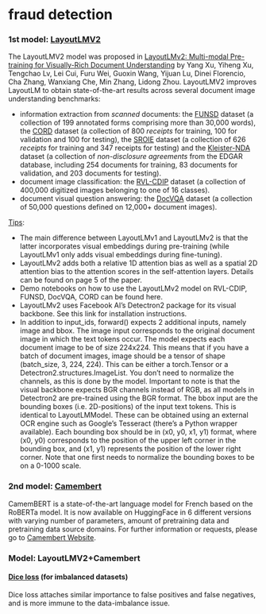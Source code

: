 # fraud detection

### 1st model: [LayoutLMV2](https://huggingface.co/transformers/model_doc/layoutlmv2.html)
The LayoutLMV2 model was proposed in [LayoutLMv2: Multi-modal Pre-training for Visually-Rich Document Understanding](https://arxiv.org/pdf/2012.14740.pdf) by Yang Xu, Yiheng Xu, Tengchao Lv, Lei Cui, Furu Wei, Guoxin Wang, Yijuan Lu, Dinei Florencio, Cha Zhang, Wanxiang Che, Min Zhang, Lidong Zhou. LayoutLMV2 improves LayoutLM to obtain state-of-the-art results across several document image understanding benchmarks:

  - information extraction from _scanned_ documents: the [FUNSD](https://guillaumejaume.github.io/FUNSD/) dataset (a collection of 199 annotated forms comprising more than 30,000 words), the [CORD](https://github.com/clovaai/cord) dataset (a collection of 800 _receipts_ for training, 100 for validation and 100 for testing), the [SROIE](https://rrc.cvc.uab.es/?ch=13) dataset (a collection of 626 _receipts_ for training and 347 receipts for testing) and the [Kleister-NDA](https://github.com/applicaai/kleister-nda) dataset (a collection of _non-disclosure agreements_ from the EDGAR database, including 254 documents for training, 83 documents for validation, and 203 documents for testing).
  - document image classification: the [RVL-CDIP](https://www.cs.cmu.edu/~aharley/rvl-cdip/) dataset (a collection of 400,000 digitized images belonging to one of 16 classes).
  - document visual question answering: the [DocVQA](https://arxiv.org/abs/2007.00398) dataset (a collection of 50,000 questions defined on 12,000+ document images).

[Tips](https://huggingface.co/transformers/model_doc/layoutlmv2.html):

  - The main difference between LayoutLMv1 and LayoutLMv2 is that the latter incorporates visual embeddings during pre-training (while LayoutLMv1 only adds visual embeddings during fine-tuning).
  - LayoutLMv2 adds both a relative 1D attention bias as well as a spatial 2D attention bias to the attention scores in the self-attention layers. Details can be found on page 5 of the paper.
  - Demo notebooks on how to use the LayoutLMv2 model on RVL-CDIP, FUNSD, DocVQA, CORD can be found here.
  - LayoutLMv2 uses Facebook AI’s Detectron2 package for its visual backbone. See this link for installation instructions.
  - In addition to input_ids, forward() expects 2 additional inputs, namely image and bbox. The image input corresponds to the original document image in which the text tokens occur. The model expects each document image to be of size 224x224. This means that if you have a batch of document images, image should be a tensor of shape (batch_size, 3, 224, 224). This can be either a torch.Tensor or a Detectron2.structures.ImageList. You don’t need to normalize the channels, as this is done by the model. Important to note is that the visual backbone expects BGR channels instead of RGB, as all models in Detectron2 are pre-trained using the BGR format. The bbox input are the bounding boxes (i.e. 2D-positions) of the input text tokens. This is identical to LayoutLMModel. These can be obtained using an external OCR engine such as Google’s Tesseract (there’s a Python wrapper available). Each bounding box should be in (x0, y0, x1, y1) format, where (x0, y0) corresponds to the position of the upper left corner in the bounding box, and (x1, y1) represents the position of the lower right corner. Note that one first needs to normalize the bounding boxes to be on a 0-1000 scale. 

### 2nd model: [Camembert](https://huggingface.co/camembert-base)

CamemBERT is a state-of-the-art language model for French based on the RoBERTa model. It is now available on HuggingFace in 6 different versions with varying number of parameters, amount of pretraining data and pretraining data source domains.
For further information or requests, please go to [Camembert Website](https://camembert-model.fr/).


### Model: LayoutLMV2+Camembert

#### [Dice loss](https://aclanthology.org/2020.acl-main.45.pdf) (for imbalanced datasets)

Dice loss attaches similar importance to false positives and false negatives, and is more immune to the data-imbalance issue.
